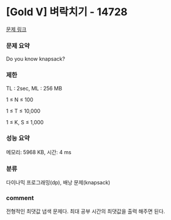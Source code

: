 
# [Gold V] 벼락치기 - 14728

[문제 링크](https://www.acmicpc.net/problem/14728)

### 문제 요약

<p> Do you know knapsack? </p>

### 제한

TL : 2sec, ML : 256 MB

1 ≤ N ≤ 100

1 ≤ T ≤ 10,000

1 ≤ K, S ≤ 1,000

### 성능 요약

메모리: 5968 KB, 시간: 4 ms

### 분류

다이나믹 프로그래밍(dp), 배낭 문제(knapsack)

### comment

전형적인 최댓값 냅색 문제다. 최대 공부 시간의 최댓값을 출력 해주면 된다.
